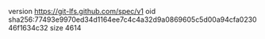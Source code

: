 version https://git-lfs.github.com/spec/v1
oid sha256:77493e9970ed34d1164ee7c4c4a32d9a0869605c5d00a94cfa023046f1634c32
size 4614
